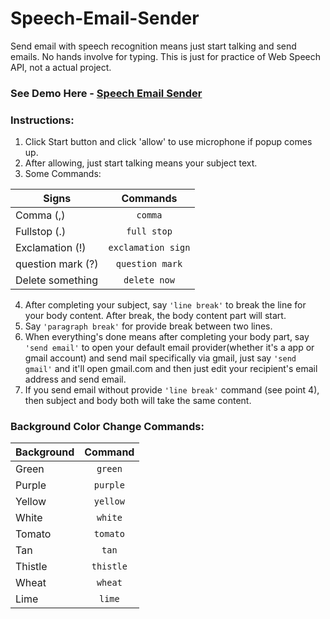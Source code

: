# Speech-Email-Sender
Send email with speech recognition means just start talking and send emails. No hands involve for typing. This is just for practice of Web Speech API, not a actual project.

### See Demo Here - [Speech Email Sender](https://phe0nix.github.io/Speech-Email-Sender/)

### Instructions: 

1. Click Start button and click 'allow' to use microphone if popup comes up.
2. After allowing, just start talking means your subject text.
3. Some Commands:

| Signs             | Commands
| ----------------- |:--------:
| Comma (,)         | `comma`
| Fullstop (.)      | `full stop` 
| Exclamation (!)   | `exclamation sign`
| question mark (?) | `question mark`
| Delete something  | `delete now`

4. After completing your subject, say `'line break'` to break the line for your body content. After break, the body content part will start.
5. Say `'paragraph break'` for provide break between two lines.
6. When everything's done means after completing your body part, say `'send email'` to open your default email provider(whether it's a app or gmail account) and send mail specifically via gmail, just say `'send gmail'` and it'll open gmail.com and then just edit your recipient's email address and send email.
7. If you send email without provide `'line break'` command (see point 4), then subject and body both will take the same content.

### Background Color Change Commands:
  
| Background        | Command           
| ------------- |:-------------:
| Green    | `green` 
| Purple   | `purple`     
| Yellow   | `yellow` 
| White    | `white` 
| Tomato   | `tomato` 
| Tan      | `tan` 
| Thistle  | `thistle` 
| Wheat    | `wheat` 
| Lime     | `lime` 
